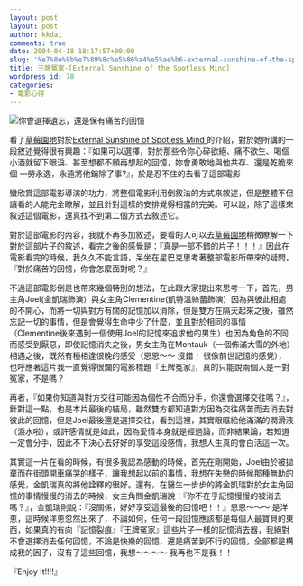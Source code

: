 ```yaml
---
layout: post
layout: post
author: kkdai
comments: true
date: 2004-04-18 18:17:57+00:00
slug: '%e7%8e%8b%e7%89%8c%e5%86%a4%e5%ae%b6-external-sunshine-of-the-spotless-mind'
title: 王牌冤家-[External Sunshine of the Spotless Mind]
wordpress_id: 78
categories:
- 電影心得
---
```


![你會選擇遺忘，還是保有痛苦的回憶](http://img.coxnewsweb.com/C/08/28/60/image_560288.jpg)




看了[草莓園地](http://www.oui-design.com/strawberry_field/archives/000423.html)對於[External
Sunshine of Spotless Mind ](http://www.eternalsunshine.com/)的介紹，對於她所講的一段敘述覺得很有興趣：『如果可以選擇，對於那些令你心碎欲絕、痛不欲生、喝個小酒就留下眼淚、甚至想都不願再想起的回憶，妳會勇敢地與他共存、還是乾脆來個
一勞永逸，永遠將他銷除了事?』，於是忍不住的去看了這部電影


<!-- more -->


蠻欣賞這部電影導演的功力，將整個電影利用倒敘法的方式來敘述，但是整體不但讓看的人能完全瞭解，並且針對這樣的安排覺得相當的完美。可以說，除了這樣來敘述這個電影，還真找不到第二個方式去敘述它。




對於這部電影的內容，我就不再多加敘述，要看的人可以去[草莓園地](http://www.oui-design.com/strawberry_field/archives/000423.html)稍微瞭解一下對於這部片子的敘述，看完之後的感覺是：『真是一部不錯的片子！！！』因此在電影看完的時候，我久久不能言語，呆坐在星巴克思考著整部電影所帶來的疑問，『對於痛苦的回憶，你會怎麼面對呢？』




不過這部電影倒是也帶來幾個特別的想法，在此跟大家提出來思考一下，首先，男主角Joel(金凱瑞飾演）與女主角Clementine(凱特溫絲蕾飾演）因為與彼此相處的不開心，而將一切與對方有關的記憶加以消除，但是雙方在隔天起來之後，雖然忘記一切的事情，但是會覺得生命中少了什麼，並且對於相同的事情（Clementine後來遇到一個使用Joel的記憶來追求他的男生）也因為角色的不同而感受到厭惡，即使記憶消失之後，男女主角在Montauk（一個佈滿大雪的外地）相遇之後，既然有種相逢恨晚的感受（恩恩～～
沒錯！
很像前世記憶的感覺），也呼應著這片我一直覺得很爛的電影標題『王牌冤家』，真的只能說兩個人是一對冤家，不是嗎？




再者，『如果你知道與對方交往可能因為個性不合而分手，你還會選擇交往嗎？』，針對這一點，也是本片最後的結局，雖然雙方都知道對方因為交往痛苦而去消去對彼此的回憶，但是Joel最後還是選擇交往，看到這裡，其實眼眶給他滿滿的潤滑液（淚水啦），或許感情就是如此，因為愛情本身就是經過論，而非結果論，若知道一定會分手，因此不下決心去好好的享受這段感情，我想人生真的會白活這一次。




其實這一片在看的時候，有很多我認為感動的時候，首先在剛開始，Joel由於被拋棄而在街頭開車痛哭的樣子，讓我想起以前的事情，我想在失戀的時候那種無助的感覺，金凱瑞真的將他詮釋的很好。還有，在醫生一步步的將金凱瑞對於女主角回憶的事情慢慢的消去的時候，女主角問金凱瑞說：『你不在乎記憶慢慢的被消去嗎？』，金凱瑞則說：『沒關係，好好享受這最後的回憶吧！！』恩恩～～～
是洋蔥，這時候洋蔥忽然出來了，不論如何，任何一段回憶應該都是每個人最寶貝的東西，如果真的有向『記憶裂痕』『王牌冤家』這些片子一樣的記憶消去器，我絕對不會選擇消去任何回憶，不論是快樂的回憶，還是痛苦到不行的回憶，全部都是構成我的因子，沒有了這些回憶，我想～～～～
我再也不是我！！




『Enjoy It!!!!』
